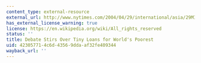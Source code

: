 ```yaml
---
content_type: external-resource
external_url: http://www.nytimes.com/2004/04/29/international/asia/29MICR.html
has_external_license_warning: true
license: https://en.wikipedia.org/wiki/All_rights_reserved
status: ''
title: Debate Stirs Over Tiny Loans for World's Poorest
uid: 42305771-4c6d-4356-9dda-af32fe409344
wayback_url: ''
---
```

